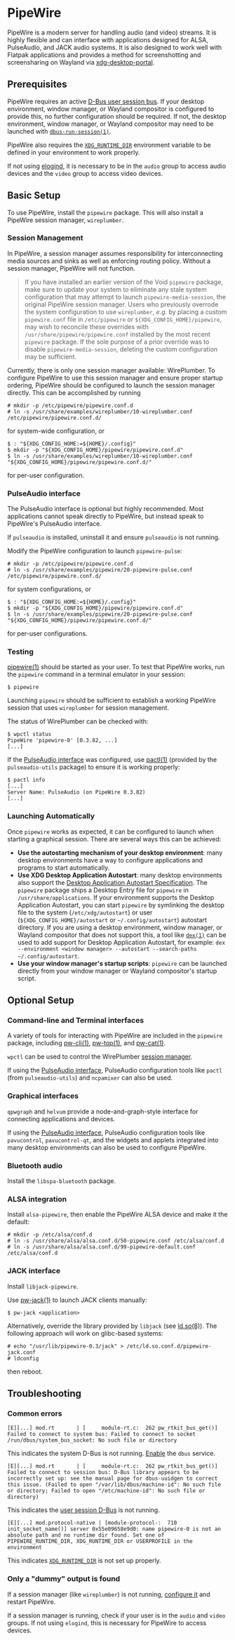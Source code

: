 # PipeWire

PipeWire is a modern server for handling audio (and video) streams. It is highly
flexible and can interface with applications designed for ALSA, PulseAudio, and
JACK audio systems. It is also designed to work well with Flatpak applications
and provides a method for screenshotting and screensharing on Wayland via
[xdg-desktop-portal](../graphical-session/portals.md).

## Prerequisites

PipeWire requires an active [D-Bus user session
bus](../session-management.md#d-bus). If your desktop environment, window
manager, or Wayland compositor is configured to provide this, no further
configuration should be required. If not, the desktop environment, window
manager, or Wayland compositor may need to be launched with
[`dbus-run-session(1)`](https://man.voidlinux.org/dbus-run-session.1).

PipeWire also requires the
[`XDG_RUNTIME_DIR`](../session-management.html#xdg_runtime_dir) environment
variable to be defined in your environment to work properly.

If not using [elogind](../session-management.md), it is necessary to be in the
`audio` group to access audio devices and the `video` group to access video
devices.

## Basic Setup

To use PipeWire, install the `pipewire` package. This will also install a
PipeWire session manager, `wireplumber`.

### Session Management

In PipeWire, a session manager assumes responsibility for interconnecting media
sources and sinks as well as enforcing routing policy. Without a session
manager, PipeWire will not function.

> If you have installed an earlier version of the Void `pipewire` package, make
> sure to update your system to eliminate any stale system configuration that
> may attempt to launch `pipewire-media-session`, the original PipeWire session
> manager. Users who previously overrode the system configuration to use
> `wireplumber`, *e.g.* by placing a custom `pipewire.conf` file in
> `/etc/pipewire` or `${XDG_CONFIG_HOME}/pipewire`, may wish to reconcile these
> overrides with `/usr/share/pipewire/pipewire.conf` installed by the most
> recent `pipewire` package. If the sole purpose of a prior override was to
> disable `pipewire-media-session`, deleting the custom configuration may be
> sufficient.

Currently, there is only one session manager available: WirePlumber. To
configure PipeWire to use this session manager and ensure proper startup
ordering, PipeWire should be configured to launch the session manager directly.
This can be accomplished by running

```
# mkdir -p /etc/pipewire/pipewire.conf.d
# ln -s /usr/share/examples/wireplumber/10-wireplumber.conf /etc/pipewire/pipewire.conf.d/
```

for system-wide configuration, or

```
$ : "${XDG_CONFIG_HOME:=${HOME}/.config}"
$ mkdir -p "${XDG_CONFIG_HOME}/pipewire/pipewire.conf.d"
$ ln -s /usr/share/examples/wireplumber/10-wireplumber.conf "${XDG_CONFIG_HOME}/pipewire/pipewire.conf.d/"
```

for per-user configuration.

### PulseAudio interface

The PulseAudio interface is optional but highly recommended. Most applications
cannot speak directly to PipeWire, but instead speak to PipeWire's PulseAudio
interface.

If `pulseaudio` is installed, uninstall it and ensure `pulseaudio` is not
running.

Modify the PipeWire configuration to launch `pipewire-pulse`:

```
# mkdir -p /etc/pipewire/pipewire.conf.d
# ln -s /usr/share/examples/pipewire/20-pipewire-pulse.conf /etc/pipewire/pipewire.conf.d/
```

for system configurations, or

```
$ : "${XDG_CONFIG_HOME:=${HOME}/.config}"
$ mkdir -p "${XDG_CONFIG_HOME}/pipewire/pipewire.conf.d"
$ ln -s /usr/share/examples/pipewire/20-pipewire-pulse.conf "${XDG_CONFIG_HOME}/pipewire/pipewire.conf.d/"
```

for per-user configurations.

### Testing

[pipewire(1)](https://man.voidlinux.org/pipewire.1) should be started as your
user. To test that PipeWire works, run the `pipewire` command in a terminal
emulator in your session:

```
$ pipewire
```

Launching `pipewire` should be sufficient to establish a working PipeWire
session that uses `wireplumber` for session management.

The status of WirePlumber can be checked with:

```
$ wpctl status
PipeWire 'pipewire-0' [0.3.82, ...]
[...]
```

If the [PulseAudio interface](#pulseaudio-interface) was configured, use
[pactl(1)](https://man.voidlinux.org/pactl.1) (provided by the
`pulseaudio-utils` package) to ensure it is working properly:

```
$ pactl info
[...]
Server Name: PulseAudio (on PipeWire 0.3.82)
[...]
```

### Launching Automatically

Once `pipewire` works as expected, it can be configured to launch when starting
a graphical session. There are several ways this can be achieved:

- **Use the autostarting mechanism of your desktop environment**: many desktop
   environments have a way to configure applications and programs to start
   automatically.
- **Use XDG Desktop Application Autostart**: many desktop environments also
   support the [Desktop Application Autostart
   Specification](https://specifications.freedesktop.org/autostart-spec/autostart-spec-latest.html).
   The `pipewire` package ships a Desktop Entry file for `pipewire` in
   `/usr/share/applications`. If your environment supports the Desktop
   Application Autostart, you can start `pipewire` by symlinking the desktop
   file to the system (`/etc/xdg/autostart`) or user
   (`${XDG_CONFIG_HOME}/autostart` or `~/.config/autostart`) autostart
   directory. If you are using a desktop environment, window manager, or Wayland
   compositor that does not support this, a tool like
   [`dex(1)`](https://man.voidlinux.org/dex.1) can be used to add support for
   Desktop Application Autostart, for example: `dex --environment <window
   manager> --autostart --search-paths ~/.config/autostart`.
- **Use your window manager's startup scripts**: `pipewire` can be launched
   directly from your window manager or Wayland compositor's startup script.

## Optional Setup

### Command-line and Terminal interfaces

A variety of tools for interacting with PipeWire are included in the `pipewire`
package, including [pw-cli(1)](https://man.voidlinux.org/pw-cli.1),
[pw-top(1)](https://man.voidlinux.org/pw-top.1), and
[pw-cat(1)](https://man.voidlinux.org/pw-cat.1).

`wpctl` can be used to control the WirePlumber [session
manager](#session-management).

If using the [PulseAudio interface](#pulseaudio-interface), PulseAudio
configuration tools like `pactl` (from `pulseaudio-utils`) and `ncpamixer` can
also be used.

### Graphical interfaces

`qpwgraph` and `helvum` provide a node-and-graph-style interface for connecting
applications and devices.

If using the [PulseAudio interface](#pulseaudio-interface), PulseAudio
configuration tools like `pavucontrol`, `pavucontrol-qt`, and the widgets and
applets integrated into many desktop environments can also be used to configure
PipeWire.

### Bluetooth audio

Install the `libspa-bluetooth` package.

### ALSA integration

Install `alsa-pipewire`, then enable the PipeWire ALSA device and make it the
default:

```
# mkdir -p /etc/alsa/conf.d
# ln -s /usr/share/alsa/alsa.conf.d/50-pipewire.conf /etc/alsa/conf.d
# ln -s /usr/share/alsa/alsa.conf.d/99-pipewire-default.conf /etc/alsa/conf.d
```

### JACK interface

Install `libjack-pipewire`.

Use [pw-jack(1)](https://man.voidlinux.org/pw-jack.1) to launch JACK clients
manually:

```
$ pw-jack <application>
```

Alternatively, override the library provided by `libjack` (see
[ld.so(8)](https://man.voidlinux.org/ld.so.8)). The following approach will work
on glibc-based systems:

```
# echo "/usr/lib/pipewire-0.3/jack" > /etc/ld.so.conf.d/pipewire-jack.conf
# ldconfig
```

then reboot.

## Troubleshooting

### Common errors

```
[E][...] mod.rt       | [     module-rt.c:  262 pw_rtkit_bus_get()] Failed to connect to system bus: Failed to connect to socket /run/dbus/system_bus_socket: No such file or directory
```

This indicates the system D-Bus is not running.
[Enable](../services/index.md#enabling-services) the `dbus` service.

```
[E][...] mod.rt       | [     module-rt.c:  262 pw_rtkit_bus_get()] Failed to connect to session bus: D-Bus library appears to be incorrectly set up: see the manual page for dbus-uuidgen to correct this issue. (Failed to open "/var/lib/dbus/machine-id": No such file or directory; Failed to open "/etc/machine-id": No such file or directory)
```

This indicates the [user session D-Bus](../session-management.md#d-bus) is not
running.

```
[E][...] mod.protocol-native | [module-protocol-:  710 init_socket_name()] server 0x55e09658e9d0: name pipewire-0 is not an absolute path and no runtime dir found. Set one of PIPEWIRE_RUNTIME_DIR, XDG_RUNTIME_DIR or USERPROFILE in the environment
```

This indicates [`XDG_RUNTIME_DIR`](../session-management.html#xdg_runtime_dir)
is not set up properly.

### Only a "dummy" output is found

If a session manager (like `wireplumber`) is not running, [configure
it](#session-management) and restart PipeWire.

If a session manager is running, check if your user is in the `audio` and
`video` groups. If not using `elogind`, this is necessary for PipeWire to access
devices.
